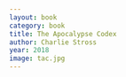 ```yaml
---
layout: book
category: book
title: The Apocalypse Codex
author: Charlie Stross
year: 2018
image: tac.jpg
---
```


